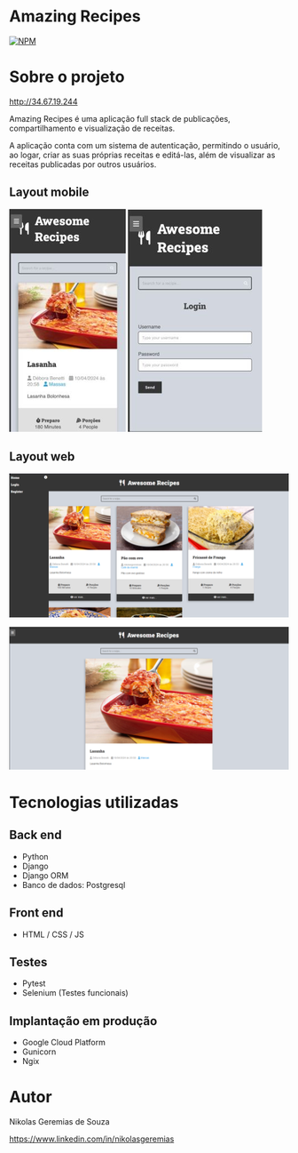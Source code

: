 # Amazing Recipes 

[![NPM](https://img.shields.io/npm/l/react)](https://github.com/NikolasGeremias/Amazing-Recipes/blob/main/LICENSE) 

# Sobre o projeto

http://34.67.19.244

Amazing Recipes é uma aplicação full stack de publicações, compartilhamento e visualização de receitas.

A aplicação conta com um sistema de autenticação, permitindo o usuário, ao logar, criar as suas próprias receitas e editá-las, além de visualizar as receitas publicadas por outros usuários.

## Layout mobile
![Mobile 1](https://github.com/NikolasGeremias/Amazing-Recipes/blob/main/assets/Screenshot_3.jpg) ![Mobile 2](https://github.com/NikolasGeremias/Amazing-Recipes/blob/main/assets/Screenshot_4.jpg)

## Layout web
![Web 1](https://github.com/NikolasGeremias/Amazing-Recipes/blob/main/assets/Screenshot_1.png)

![Web 2](https://github.com/NikolasGeremias/Amazing-Recipes/blob/main/assets/Screenshot_2.png)

# Tecnologias utilizadas
## Back end
- Python
- Django
- Django ORM
- Banco de dados: Postgresql
## Front end
- HTML / CSS / JS
## Testes
- Pytest
- Selenium (Testes funcionais)
## Implantação em produção
- Google Cloud Platform
- Gunicorn
- Ngix

# Autor

Nikolas Geremias de Souza

https://www.linkedin.com/in/nikolasgeremias
